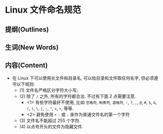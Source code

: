 # Linux 文件命名规范

## 提纲(Outlines)



## 生词(New Words)



## 内容(Content)
- 在 Linux 下可以使用长文件和目录名, 可以给目录和文件取任何名字, 但必须遵守以下规则:
    + (1) 文件名严格区分字符大小写;
    + (2) 除了 `/` 之外, 所有的字符都合法. 不过有下面 2 点需要注意.
        - <1> 有些字符最好不使用, 比如 `空格符`, `制表符`, `退格符`, `:`, `?`,
          `,`, `@`, `#`, `$`, `&`, `(`, `)`, `\`, `|`, `;`, `"`,
          `<`, `>`, 等等.
        - <2> 避免使用 `+`  `-` 或 `.` 来作为普通文件名的第一个字符
    + (3) 文件名不能超过 255 个字符.
    + (4) 以点号开头的文件为隐藏文件.